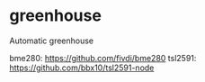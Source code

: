 # greenhouse
Automatic greenhouse

bme280: https://github.com/fivdi/bme280
tsl2591: https://github.com/bbx10/tsl2591-node

